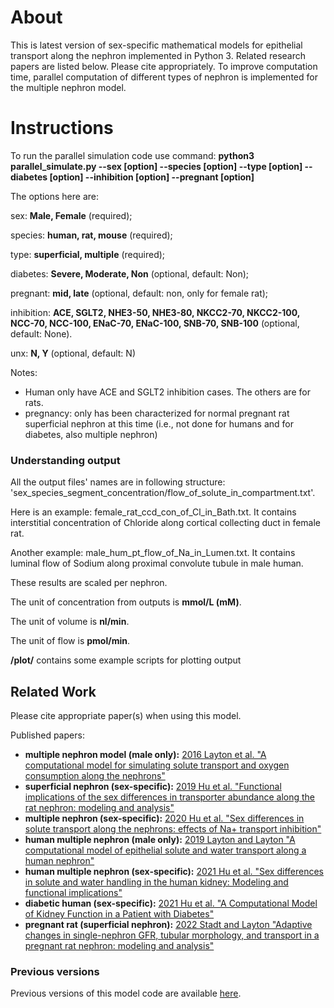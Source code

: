 # About
This is latest version of sex-specific mathematical models for epithelial transport along the nephron implemented in Python 3. Related research papers are listed below. Please cite appropriately. To improve computation time, parallel computation of different types of nephron is implemented for the multiple nephron model. 

# Instructions
To run the parallel simulation code use command: **python3 parallel_simulate.py --sex [option] --species [option] --type [option] --diabetes [option] --inhibition [option] --pregnant [option]**

The options here are:

sex: **Male, Female** (required);

species: **human, rat, mouse** (required);

type: **superficial, multiple** (required);

diabetes: **Severe, Moderate, Non** (optional, default: Non);

pregnant: **mid, late** (optional, default: non, only for female rat);

inhibition: **ACE, SGLT2, NHE3-50, NHE3-80, NKCC2-70, NKCC2-100, NCC-70, NCC-100, ENaC-70, ENaC-100, SNB-70, SNB-100** (optional, default: None).

unx: **N, Y** (optional, default: N)

Notes:
* Human only have ACE and SGLT2 inhibition cases. The others are for rats.
* pregnancy: only has been characterized for normal pregnant rat superficial nephron at this time (i.e., not done for humans and for diabetes, also multiple nephron)

### Understanding output

All the output files' names are in following structure: 'sex_species_segment_concentration/flow_of_solute_in_compartment.txt'. 

Here is an example: female_rat_ccd_con_of_Cl_in_Bath.txt. It contains interstitial concentration of Chloride along cortical collecting duct in female rat.

Another example: male_hum_pt_flow_of_Na_in_Lumen.txt. It contains luminal flow of Sodium along proximal convolute tubule in male human.

These results are scaled per nephron.

The unit of concentration from outputs is **mmol/L (mM)**.

The unit of volume is **nl/min**.

The unit of flow is **pmol/min**.

**/plot/** contains some example scripts for plotting output

## Related Work
Please cite appropriate paper(s) when using this model.

Published papers:
* **multiple nephron model (male only):** [2016 Layton et al. "A computational model for simulating solute transport and oxygen consumption along the nephrons"](https://journals.physiology.org/doi/full/10.1152/ajprenal.00293.2016)
* **superficial nephron (sex-specific):** [2019 Hu et al. "Functional implications of the sex differences in transporter abundance along the rat nephron: modeling and analysis"](https://journals.physiology.org/doi/full/10.1152/ajprenal.00352.2019)
* **multiple nephron (sex-specific):** [2020 Hu et al. "Sex differences in solute transport along the nephrons: effects of Na+ transport inhibition"](https://journals.physiology.org/doi/abs/10.1152/ajprenal.00240.2020?rfr_dat=cr_pub++0pubmed&url_ver=Z39.88-2003&rfr_id=ori%3Arid%3Acrossref.org)
* **human multiple nephron (male only):** [2019 Layton and Layton "A computational model of epithelial solute and water transport along a human nephron"](https://journals.plos.org/ploscompbiol/article?rev=2&id=10.1371/journal.pcbi.1006108)
* **human multiple nephron (sex-specific):** [2021 Hu et al. "Sex differences in solute and water handling in the human kidney: Modeling and functional implications"](https://www.sciencedirect.com/science/article/pii/S2589004221006350)
* **diabetic human (sex-specific):** [2021 Hu et al. "A Computational Model of Kidney Function in a Patient with Diabetes"](https://www.mdpi.com/1422-0067/22/11/5819)
* **pregnant rat (superficial nephron):** [2022 Stadt and Layton "Adaptive changes in single-nephron GFR, tubular morphology, and transport in a pregnant rat nephron: modeling and analysis"](https://journals.physiology.org/doi/abs/10.1152/ajprenal.00264.2021)

### Previous versions
Previous versions of this model code are available [here](https://github.com/uwrhu).
